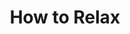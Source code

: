 ---
title: How to Relax
isbn: '9781941529089'
binding: Paperback
image_path: 'http://images.booksense.com/images/089/529/9781941529089.jpg'
---